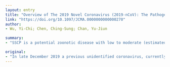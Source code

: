 ```yaml
---
layout: entry
title: "Overview of The 2019 Novel Coronavirus (2019-nCoV): The Pathogen of Severe Specific Contagious Pneumonia (SSCP)"
link: "https://doi.org/10.1097/JCMA.0000000000000270"
author:
- Wu, Yi-Chi; Chen, Ching-Sung; Chan, Yu-Jiun

summary:
- "SSCP is a potential zoonotic disease with low to moderate (estimated 2-5%) mortality rate. There is no definite treatment for the disease although some drugs are under investigation. To promptly identify patients, physicians should be aware of travel or contact history for patients with compatible symptoms. The disease is officially named as the Severe Specific Contagious Pneumonia (SSCP) in 1/15/2019."

original:
- "In late December 2019 a previous unidentified coronavirus, currently named as the 2019 novel coronavirus (2019-nCoV), emerged from Wuhan, China and resulted in a formidable outbreak in many cities in China and expanding globally, including Thailand, Republic of Korea, Japan, USA, Philippines, Viet Nam, and our country (as of 2/6/2020 at least 25 countries). The disease is officially named as the Severe Specific Contagious Pneumonia (SSCP) in 1/15/2019 and is a notifiable communicable disease of the 5 category by the Taiwan CDC, the Ministry of Health. SSCP is a potential zoonotic disease with low to moderate (estimated 2-5%) mortality rate. Person-to-person transmission may occur through droplet or contact transmission and jeopardized first-line healthcare workers if lack of stringent infection control or no proper personal protective equipment available. Currently, there is no definite treatment for SSCP although some drugs are under investigation. To promptly identify patients and prevent further spreading, physicians should be aware of travel or contact history for patients with compatible symptoms."
---
```


